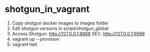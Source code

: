 # shotgun_in_vagrant

1. Copy shotgun docker images to images folder
2. Edit shotgun versions in script/shotgun_global
3. Access 
   Shotgun: http://127.0.0.1:8888
       SEC: http://127.0.0.1:9999
4. vagrant up --provision
5. vagrant halt
